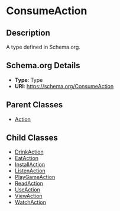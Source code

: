 # ConsumeAction

## Description
A type defined in Schema.org.

## Schema.org Details
- **Type**: Type
- **URI**: https://schema.org/ConsumeAction

## Parent Classes
- [Action](../Action.md)

## Child Classes
- [DrinkAction](DrinkAction/DrinkAction.md)
- [EatAction](EatAction/EatAction.md)
- [InstallAction](InstallAction/InstallAction.md)
- [ListenAction](ListenAction/ListenAction.md)
- [PlayGameAction](PlayGameAction/PlayGameAction.md)
- [ReadAction](ReadAction/ReadAction.md)
- [UseAction](UseAction/UseAction.md)
- [ViewAction](ViewAction/ViewAction.md)
- [WatchAction](WatchAction/WatchAction.md)

